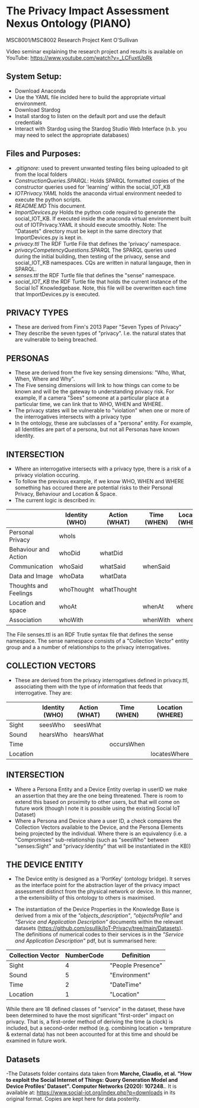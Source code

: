 # The Privacy Impact Assessment Nexus Ontology (PIANO)
MSC8001/MSC8002 Research Project
Kent O'Sullivan

Video seminar explaining the research project and results is available on YouTube: https://www.youtube.com/watch?v=_LCFuxtUpRk 

## System Setup: 
- Download Anaconda
- Use the YAML file inclded here to build the appropriate virtual environment. 
- Download Stardog
- Install stardog to listen on the default port and use the default credentials
- Interact with Stardog using the Stardog Studio Web Interface (n.b. you may need to select the appropriate databases)

## Files and Purposes:

- *.gitignore*: used to prevent unwanted testing files being uploaded to git from the local folders
- *ConstructionQueries.SPARQL*: Holds SPARQL formatted copies of the constructor queries used for 'learning' within the social_IOT_KB
- *IOTPrivacy.YAML* holds the anaconda virtual environment needed to execute the python scripts. 
- *README.MD* This document. 
- *ImportDevices.py* Holds the python code required to generate the social_IOT_KB. If executed inside the anaconda virtual environment built out of IOTPrivacy.YAML it should execute smoothly. Note: The "Datasets" directory must be kept in the same directory that ImportDevices.py is kept in. 
- *privacy.ttl* The RDF Turtle File that defines the 'privacy' namespace.
- *privacyCompetencyQuestions.SPARQL* The SPARQL queries used during the initial building, then testing of the privacy, sense and social_IOT_KB namespaces. CQs are written in natural langauge, then in SPARQL. 
- *senses.ttl* the RDF Turtle file that defines the "sense" namespace. 
- *social_IOT_KB* the RDF Turtle file that holds the current instance of the Social IoT Knowledgebase. Note, this file will be overwritten each time that ImportDevices.py is executed. 

## PRIVACY TYPES
- These are derived from Finn's 2013 Paper "Seven Types of Privacy"
- They describe the seven types of "privacy". I.e. the natural states that are vulnerable to being breached. 

## PERSONAS
- These are derived from the five key sensing dimensions: "Who, What, When, Where and Why". 
- The Five sensing dimensions will link to how things can come to be known and will be the gateway to understanding privacy risk. For example, If a camera "Sees" someone at a particular place at a particular time, we can link that to WHO, WHEN and WHERE.
- The privacy states will be vulnerable to "violation" when one or more of the interrogatives intersects with a privacy type
- In the ontology, these are subclasses of a "persona" entity. For example, all Identities are part of a persona, but not all Personas have known identity. 

## INTERSECTION
- Where an interrogative intersects with a privacy type, there is a risk of a privacy violation occuring. 
- To follow the previous example, if we know WHO, WHEN and WHERE something has occured there are potential risks to their Personal Privacy, Behaviour and Location & Space. 
- The current logic is described in: 

|              			| Identity (WHO) | Action (WHAT) | Time (WHEN) | Location (WHERE) | Motive (WHY) |
|-----------------------|----------------|---------------|-------------|------------------|--------------|
| Personal Privacy 	    | whoIs 		 |				 | 			   | 				  |				 |
| Behaviour and Action  | whoDid		 | whatDid		 | 			   | 		 		  |				 |   
| Communication			| whoSaid		 | whatSaid		 | whenSaid	   | 				  | 			 |
| Data and Image		| whoData		 | whatData		 | 			   | 				  | 			 |
| Thoughts and Feelings | whoThought	 | whatThought 	 |			   | 				  | whyThought 	 |
| Location and space 	| whoAt 		 | 				 | whenAt 	   | whereAt		  | 			 |
| Association 			| whoWith		 | 				 | whenWith    | whereWith 		  | 			 |


The File senses.ttl is an RDF Trutle syntax file that defines the sense namespace. 
The sense namespace consists of a "Collection Vector" entity group and a a number of relationships to the 
privacy interrogatives. 

## COLLECTION VECTORS
- These are derived from the privacy interrogatives defined in privacy.ttl, associating them with the type of information that feeds that interrogative. They are: 

|              			| Identity (WHO) | Action (WHAT) | Time (WHEN) | Location (WHERE) | Motive (WHY) |
|-----------------------|----------------|---------------|-------------|------------------|--------------|
| Sight	        	    | seesWho 		 | seesWhat		 | 			   | 				  |	seesWhy		 |
| Sound	        	    | hearsWho 		 | hearsWhat	 | 			   | 				  |	hearsWhy	 |
| Time	        	    | 		 		 |				 | occursWhen  | 				  |				 |
| Location        	    | 		 		 |				 | 			   | locatesWhere	  |				 |

## INTERSECTION
- Where a Persona Entity and a Device Entity overlap in userID we make an assertion that they are the one being threatened. There is room to extend this based on proximity to other users, but that will come on future work (though I note it is possible using the existing Social IoT Dataset)
- Where a Persona and Device share a user ID, a check compares the Collection Vectors available to the Device, and the Persona Elements being projected by the individual. Where there is an equivalency (i.e. a "Compromises" sub-relationship (such as "seesWho" between "senses:Sight" and "privacy:Identity" that will be instantiated in the KB))

## THE DEVICE ENTITY
- The Device entity is designed as a 'PortKey' (ontology bridge). It serves as the interface point for the abstraction layer of the privacy impact assessment distinct from the physical network or device. In this manner, a the extensibility of this ontology to others is maximised. 

- The instantiation of the Device Properties in the Knowledge Base is derived from a mix of the *"objects_description"*, *"objectsProfile"* and *"Service and Application Description"* documents within the relevant datasets (https://github.com/osullik/IoT-Privacy/tree/main/Datasets). The definitions of numerical codes to their services is in the *"Service and Application Description"* pdf, but is summarised here: 

| Collection Vector 	| NumberCode	 |	   Definition	 | 
|-----------------------|----------------|-------------------|
| Sight	        	    | 		4 		 | "People Presence" |
| Sound	        	    | 		5 		 | "Environment"	 |
| Time	        	    | 		2 		 | "DateTime"		 |
| Location	        	| 		1 		 | "Location"		 |

While there are 18 defined classes of "service" in the dataset, these have been determined to have the most significant "first-order" impact on privacy. That is, a first-order method of deriving the time (a clock) is included, but a second-order method (e.g. combining location + temprature & external data) has not been accounted for at this time and should be examined in future work. 


## Datasets

-The Datasets folder contains data taken from **Marche, Claudio, et al. "How to exploit the Social Internet of Things: Query Generation Model and Device Profiles’ Dataset". Computer Networks (2020): 107248.**. It is available at: https://www.social-iot.org/index.php?p=downloads in its original format. Copies are kept here for data posterity. 